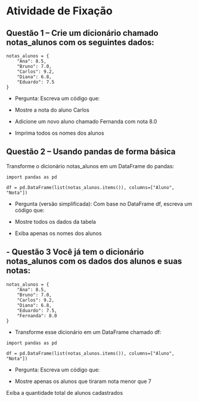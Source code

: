 # Atividade de Fixação


## Questão 1 – Crie um dicionário chamado notas_alunos com os seguintes dados:
```
notas_alunos = {
    "Ana": 8.5,
    "Bruno": 7.0,
    "Carlos": 9.2,
    "Diana": 6.8,
    "Eduardo": 7.5
}
```
- Pergunta: Escreva um código que:

- Mostre a nota do aluno Carlos

- Adicione um novo aluno chamado Fernanda com nota 8.0

- Imprima todos os nomes dos alunos

## Questão 2 – Usando pandas de forma básica
Transforme o dicionário notas_alunos em um DataFrame do pandas:

```
import pandas as pd

df = pd.DataFrame(list(notas_alunos.items()), columns=["Aluno", "Nota"])
```

- Pergunta (versão simplificada): Com base no DataFrame df, escreva um código que:

- Mostre todos os dados da tabela

- Exiba apenas os nomes dos alunos

 ## - Questão 3 Você já tem o dicionário notas_alunos com os dados dos alunos e suas notas:

```
notas_alunos = {
    "Ana": 8.5,
    "Bruno": 7.0,
    "Carlos": 9.2,
    "Diana": 6.8,
    "Eduardo": 7.5,
    "Fernanda": 8.0
}
```
- Transforme esse dicionário em um DataFrame chamado df:

``` 
import pandas as pd

df = pd.DataFrame(list(notas_alunos.items()), columns=["Aluno", "Nota"])
```
- Pergunta: Escreva um código que:

- Mostre apenas os alunos que tiraram nota menor que 7

Exiba a quantidade total de alunos cadastrados
